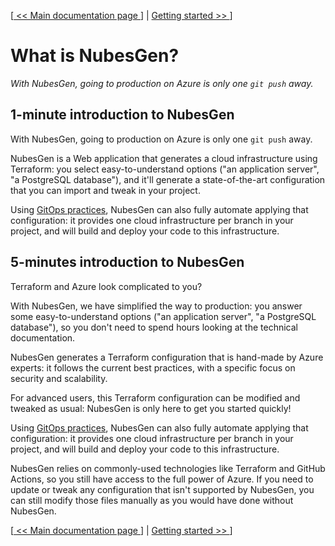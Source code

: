 [[ << Main documentation page ](README.md)] | [ Getting started >> ](getting-started.md)]

# What is NubesGen?

_With NubesGen, going to production on Azure is only one `git push` away._

## 1-minute introduction to NubesGen

With NubesGen, going to production on Azure is only one `git push` away.

NubesGen is a Web application that generates a cloud infrastructure using Terraform: you select easy-to-understand options ("an application server", "a PostgreSQL database"), and it'll generate a state-of-the-art configuration that you can import and tweak in your project.

Using [GitOps practices](gitops-overview.md), NubesGen can also fully automate applying that configuration: it provides one cloud infrastructure per branch in your project, and will build and deploy your code to this infrastructure.

## 5-minutes introduction to NubesGen

Terraform and Azure look complicated to you?

With NubesGen, we have simplified the way to production: you answer some easy-to-understand options ("an application server", "a PostgreSQL database"), so you don't need to spend hours looking at the technical documentation.

NubesGen generates a Terraform configuration that is hand-made by Azure experts: it follows the current best practices, with a specific focus on security and scalability.

For advanced users, this Terraform configuration can be modified and tweaked as usual: NubesGen is only here to get you started quickly!

Using [GitOps practices](gitops-overview.md), NubesGen can also fully automate applying that configuration: it provides one cloud infrastructure per branch in your project, and will build and deploy your code to this infrastructure.

NubesGen relies on commonly-used technologies like Terraform and GitHub Actions, so you still have access to the full power of Azure. If you need to update or tweak any configuration that isn't supported by NubesGen, you can still modify those files manually as you would have done without NubesGen.

[[ << Main documentation page ](README.md)] | [ Getting started >> ](getting-started.md)]
